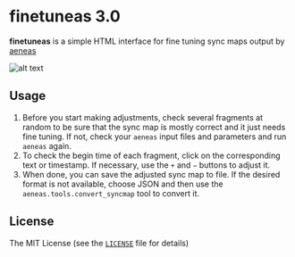 # finetuneas 3.0

**finetuneas** is a simple HTML interface for fine tuning sync maps output by [aeneas](https://github.com/readbeyond/aeneas)

![alt text](https://github.com/naarkhoo/finetuneas/blob/master/screenshot.png "Finetuneas screenshot")

## Usage

1. Before you start making adjustments, check several fragments at random to be sure that the sync map is mostly correct and it just needs fine tuning. If not, check your `aeneas` input files and parameters and run `aeneas` again.
2. To check the begin time of each fragment, click on the corresponding text or timestamp. If necessary, use the `+` and `−` buttons to adjust it.
3. When done, you can save the adjusted sync map to file. If the desired format is not available, choose JSON and then use the `aeneas.tools.convert_syncmap` tool to convert it.

## License

The MIT License (see the [`LICENSE`](LICENSE) file for details)

